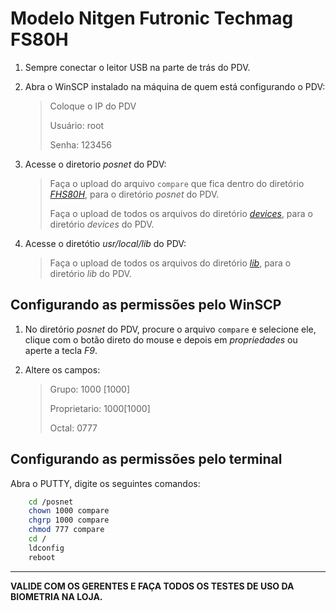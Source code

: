 # Modelo Nitgen Futronic Techmag FS80H

1. Sempre conectar o leitor USB na parte de trás do PDV.

2. Abra o WinSCP instalado na máquina de quem está configurando o PDV:
	> Coloque o IP do PDV
	>
	> Usuário: root
	>
	> Senha: 123456

3. Acesse o diretorio *posnet* do PDV:
    > Faça o upload do arquivo `compare` que fica dentro do diretório [*FHS80H*](https://github.com/cpglaucio/help/tree/main/pdv/biometria/leitor_fs80h/fhs80h), para o diretório *posnet* do PDV.
    >
    > Faça o upload de todos os arquivos do diretório [*devices*](https://github.com/cpglaucio/help/tree/main/pdv/biometria/leitor_fs80h/devices), para o diretório *devices* do PDV.

4. Acesse o diretótio *usr/local/lib* do PDV:
    > Faça o upload de todos os arquivos do diretório [*lib*](https://github.com/cpglaucio/help/tree/main/pdv/biometria/leitor_fs80h/lib), para o diretório *lib* do PDV.

## Configurando as permissões pelo WinSCP

1. No diretório *posnet* do PDV, procure o arquivo `compare` e selecione ele, clique com o botão direto do mouse e depois em *propriedades* ou aperte a tecla *F9*.

2. Altere os campos:
    >Grupo: 1000 [1000]
    >
    >Proprietario: 1000[1000]
    >
    >Octal: 0777

## Configurando as permissões pelo terminal

Abra o PUTTY, digite os seguintes comandos:
```bash
    cd /posnet
    chown 1000 compare
    chgrp 1000 compare
    chmod 777 compare
    cd /
    ldconfig
    reboot
```

---

**VALIDE COM OS GERENTES E FAÇA TODOS OS TESTES DE USO DA BIOMETRIA NA LOJA.**